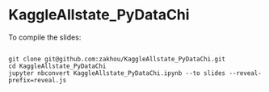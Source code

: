 # KaggleAllstate_PyDataChi

To compile the slides:
<pre><code>
git clone git@github.com:zakhou/KaggleAllstate_PyDataChi.git
cd KaggleAllstate_PyDataChi
jupyter nbconvert KaggleAllstate_PyDataChi.ipynb --to slides --reveal-prefix=reveal.js
</code></pre>
